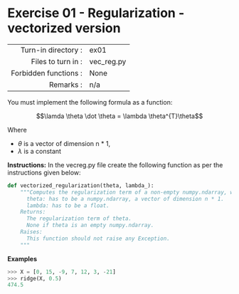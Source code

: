 # Exercise 01 - Regularization - vectorized version

|                         |                    |
| -----------------------:| ------------------ |
|   Turn-in directory :   |  ex01              |
|   Files to turn in :    |  vec_reg.py        |
|   Forbidden functions : |  None              |
|   Remarks :             |  n/a               |

You must implement the following formula as a function:  
  
$$\lamda \theta \dot \theta = \lambda \theta^{T}\theta$$

Where 
- $\theta$ is a vector of dimension n * 1,
- $\lambda$ is a constant


**Instructions:**
In the vecreg.py file create the following function as per the instructions given below:
```python
def vectorized_regularization(theta, lambda_):
    """Computes the regularization term of a non-empty numpy.ndarray, without any for-loop.    Args:
      theta: has to be a numpy.ndarray, a vector of dimension n * 1.
      lambda: has to be a float.
    Returns:
      The regularization term of theta.
      None if theta is an empty numpy.ndarray.
    Raises:
      This function should not raise any Exception.
    """
```

**Examples**
```python
>>> X = [0, 15, -9, 7, 12, 3, -21]
>>> ridge(X, 0.5)
474.5
```